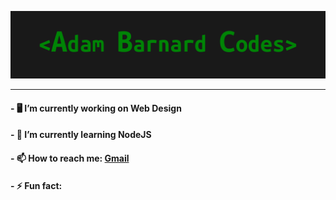![alt text](https://github.com/AdamBCodes/AdamBCodes/blob/main/Github.png)

---

#### - 🖥️ I’m currently working on Web Design
#### - 📖 I’m currently learning NodeJS
#### - 📫 How to reach me: [Gmail](mailto:adamc.barnard1@gmail.com)
#### - ⚡ Fun fact: 
